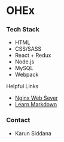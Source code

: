 # OHEx

### Tech Stack
* HTML
* CSS/SASS
* React + Redux
* Node.js
* MySQL
* Webpack

Helpful Links

* [Nginx Web Sever](https://www.toptal.com/raspberry-pi/how-to-turn-your-raspberry-pi-into-a-development-server)
* [Learn Markdown](https://bitbucket.org/tutorials/markdowndemo)

### Contact

* Karun Siddana
